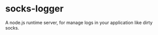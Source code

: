 socks-logger
============

A node.js runtime server, for manage logs in your application like dirty socks.
